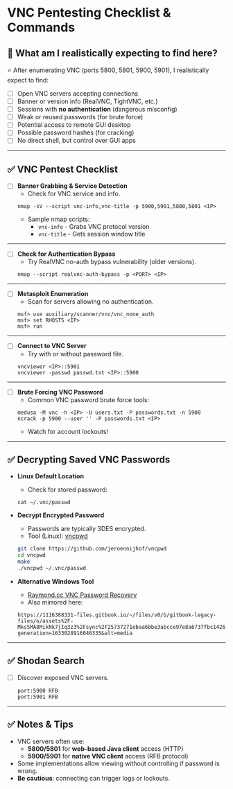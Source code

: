 # VNC Pentesting Checklist & Commands

## 🎯 What am I realistically expecting to find here?

⭐ After enumerating VNC (ports 5800, 5801, 5900, 5901), I realistically expect to find:

- [ ] Open VNC servers accepting connections
- [ ] Banner or version info (RealVNC, TightVNC, etc.)
- [ ] Sessions with **no authentication** (dangerous misconfig)
- [ ] Weak or reused passwords (for brute force)
- [ ] Potential access to remote GUI desktop
- [ ] Possible password hashes (for cracking)
- [ ] No direct shell, but control over GUI apps

---

## ✅ VNC Pentest Checklist

- [ ] **Banner Grabbing & Service Detection**
    - Check for VNC service and info.
    ```
    nmap -sV --script vnc-info,vnc-title -p 5900,5901,5800,5801 <IP>
    ```
    - Sample nmap scripts:
        - `vnc-info` - Grabs VNC protocol version
        - `vnc-title` - Gets session window title

---

- [ ] **Check for Authentication Bypass**
    - Try RealVNC no-auth bypass vulnerability (older versions).
    ```
    nmap --script realvnc-auth-bypass -p <PORT> <IP>
    ```

---

- [ ] **Metasploit Enumeration**
    - Scan for servers allowing no authentication.
    ```
    msf> use auxiliary/scanner/vnc/vnc_none_auth
    msf> set RHOSTS <IP>
    msf> run
    ```

---

- [ ] **Connect to VNC Server**
    - Try with or without password file.
    ```
    vncviewer <IP>::5901
    vncviewer -passwd passwd.txt <IP>::5900
    ```

---

- [ ] **Brute Forcing VNC Password**
    - Common VNC password brute force tools:
    ```
    medusa -M vnc -h <IP> -U users.txt -P passwords.txt -n 5900
    ncrack -p 5900 --user '' -P passwords.txt <IP>
    ```
    - Watch for account lockouts!

---

## ✅ Decrypting Saved VNC Passwords

- **Linux Default Location**
    - Check for stored password:
    ```
    cat ~/.vnc/passwd
    ```

- **Decrypt Encrypted Password**
    - Passwords are typically 3DES encrypted.
    - Tool (Linux): [vncpwd](https://github.com/jeroennijhof/vncpwd)
    ```bash
    git clone https://github.com/jeroennijhof/vncpwd
    cd vncpwd
    make
    ./vncpwd ~/.vnc/passwd
    ```

- **Alternative Windows Tool**
    - [Raymond.cc VNC Password Recovery](https://www.raymond.cc/blog/download/did/232/)
    - Also mirrored here:
    ```
    https://1116388331-files.gitbook.io/~/files/v0/b/gitbook-legacy-files/o/assets%2F-Mks5MA8MikNk7jIq3z3%2Fsync%2F25737271ebaa6bbe3abcce97e8a6737fbc14260b.zip?generation=1633028916046335&alt=media
    ```

---

## ✅ Shodan Search

- [ ] Discover exposed VNC servers.
    ```
    port:5900 RFB
    port:5901 RFB
    ```

---

## ✅ Notes & Tips

- VNC servers often use:
    - **5800/5801** for **web-based Java client** access (HTTP)
    - **5900/5901** for **native VNC client** access (RFB protocol)
- Some implementations allow viewing without controlling if password is wrong.
- **Be cautious**: connecting can trigger logs or lockouts.

